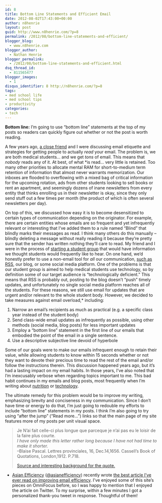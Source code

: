 ```yaml
---
id: 8
title: Bottom Line Statements and Efficient Email
date: 2012-08-02T17:43:00+00:00
author: n8henrie
layout: post
guid: http://www.n8henrie.com/?p=8
permalink: /2012/08/bottom-line-statements-and-efficient/
blogger_blog:
  - www.n8henrie.com
blogger_author:
  - Nathan Henrie
blogger_permalink:
  - /2012/08/bottom-line-statements-and-efficient.html
dsq_thread_id:
  - 811565477
blogger_images:
  - 1
disqus_identifier: 8 http://n8henrie.com/?p=8
tags:
- med school life
- med school tips
- productivity
categories:
- tech
---
```

**Bottom line:** I’m going to use “bottom line” statements at the top of my posts so readers can quickly figure out whether or not the post is worth reading.
  
<!--more-->

A few years ago, <a target="_blank" href="https://twitter.com/@w0rdsmitten">a close friend</a> and I were discussing email etiquette and strategies for getting people to actually _read_ your email. The problem is, we are both medical students… and we get _tons_ of email. This means that _nobody_ reads any of it. At best, of what *is read… very little is retained. Too many other priorities to allocate mental RAM for short-to-medium term retention of information that almost never warrants memorization. Our inboxes are flooded to overflowing with a mixed bag of critical information for the upcoming rotation, ads from other students looking to sell books or rent an apartment, and seemingly dozens of inane newsletters from every entity that thinks enrolling us in their newsletter is okay, since they only send stuff out a few times per month (the product of which is often several newsletters per day).

On top of this, we discussed how easy it is to become desensitized to certain types of communication depending on the originator. For example, there are certain entities whose emails are so frequent and yet infrequently relevant or interesting that I’ve added them to a rule named “Blind” that blindly marks their messages as read. I think many others do this manually – blindly deleting a message without really reading it because they’re pretty sure that the sender has written nothing they’ll care to read. My friend and I were in the process of <a target="_blank" href="http://smrt.posterous.com" title="SMRT">starting a student group</a> that would have information we thought students would frequently like to hear. On one hand, we’d honestly prefer to use a non-email tool for _all_ our communication, [such as RSS](http://www.n8henrie.com/2012/06/how-to-use-rss-feeds-to-customize-your/), our blog, or some social media platform. One of the problems is that our student group is aimed to help medical students use technology, so by definition some of our target audience is “technologically deficient.” This means that RSS is probably out, posting to the blog doesn’t “push” timely updates, and unfortunately no single social media platform reaches all of the students. For these reasons, we still use email for updates that are urgent and/or relevant to the whole student body. However, we decided to take measures against email overload,* including:

  1. Narrow an email’s recipients as much as practical (e.g. a specific class year instead of the student body)
  2. Send class-wide email updates as infrequently as possible, using other methods (social media, blog posts) for less important updates
  3. Employ a “bottom line” statement in the first line of our emails that embodied the point of the email in a single sentence.
  4. Use a descriptive subjective line devoid of hyperbole

Some of our goals were to make our emails infrequent enough to retain their value, while allowing students to know within 15 seconds whether or not they want to devote their precious time to read the rest of the email and/or follow the instructions therein. This discussion happened years ago, but it’s had a lasting impact on my email habits. In those years, I’ve also noted that I’m inexcusably verbose when regarding topics important to me. This bad habit continues in my emails and blog posts, most frequently when I’m writing about [nutrition](http://www.n8henrie.com/search/label/diet) or [technology](http://www.n8henrie.com/search/label/tech).

The ultimate remedy for this problem would be to improve my writing, emphasizing brevity and conciseness in my communication. Since I don’t have time or energy to do that, I’m just going to redouble my efforts to include “bottom line” statements in my posts. I think I’m also going to try using “after the jump” (“Read more…”) links so that the main page of my site features more of my posts per unit visual space.

> Je N’ai fait celle-ci plus longue que parceque je n’ai pas eu le loisir de la faire plus courte.  
> _I have only made this letter rather long because I have not had time to make it shorter._  
> –Blaise Pascal. Lettres provinciales, 16, Dec.14,1656. Cassell’s Book of Quotations, London,1912. P.718. 
> 
> <a target="_blank" href="http://www.classy.dk/log/archive/001074.html">Source and interesting background for the quote.</a>

* <a target="_blank" href="http://www.asianefficiency.com/">Asian Efficiency</a> (<a target="_blank" href="https://twitter.com/asianefficiency">@asianefficiency</a>) recently wrote <a target="_blank" href="http://www.asianefficiency.com/email-management/email-boomerang/">the best article I’ve ever read on improving email efficiency</a>. I’ve enjoyed some of this site’s pieces on OmniFocus before, so I was happy to mention that I enjoyed the article on Twitter. To my surprise, within a few minutes I got a personalized thank-you tweet in response. Thoughtful of them!

<div>
</div>